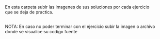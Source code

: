 En esta carpeta subir las imagenes de sus soluciones por cada ejercicio que se deja de practica.

</br>NOTA: En caso no poder terminar con el ejercicio subir la imagen o archivo donde se visualice su codigo fuente